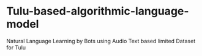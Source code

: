 # Tulu-based-algorithmic-language-model
Natural Language Learning by Bots using Audio Text based limited Dataset for Tulu
